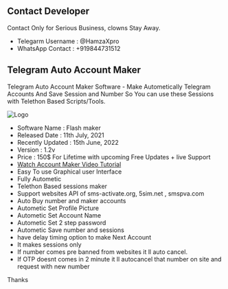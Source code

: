 ## Contact Developer 

Contact Only for Serious Business, clowns Stay Away.

- Telegarm Username : @HamzaXpro
- WhatsApp Contact : +919844731512



## Telegram Auto Account Maker

Telegram Auto Account Maker Software - Make Autometically Telegram Accounts And Save Session and Number So You can use these Sessions with Telethon Based Scripts/Tools.


![Logo](https://blogger.googleusercontent.com/img/b/R29vZ2xl/AVvXsEjCK0EmUxPlEnqgfAPXemJ4RZVHxrK4cWhFbghMBSePd7iiqEx-v_RuC6qUR3lQ7skBWPyClTtneNh8SCfv-1AJ209LiBNKDM3wd-uN97_84OxLp93DYJy70dCW5SmLlNd-ICl1MJFODd37_N1dG0z7Wzr2O-DO7J6qzxWlblm2yJOOs_MDaVBwybTgwQ/s597/Telegram-account-creator.jpg)


- Software Name : Flash maker
- Released Date : 11th July, 2021
- Recently Updated : 15th June, 2022
- Version : 1.2v
- Price : 150$ For Lifetime with upcoming Free Updates + live Support
- [Watch Account Maker Video Tutorial](https://www.youtube.com/watch?v=VdyyIK_iD_8)
- Easy To use Graphical user Interface
- Fully Autometic
- Telethon Based sessions maker
- Support websites API of sms-activate.org, 5sim.net , smspva.com
- Auto Buy number and maker accounts
- Autometic Set Profile Picture
- Autometic Set Account Name
- Autometic Set 2 step password
- Autometic Save number and sessions
- have delay timing option to make Next Account
- It makes sessions only 
- If number comes pre banned from websites it ll auto cancel.
- If OTP doesnt comes in 2 minute it ll autocancel that number on site and request with new number

Thanks